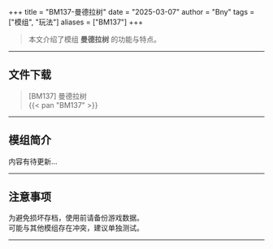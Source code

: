 +++
title = "BM137-曼德拉树"
date = "2025-03-07"
author = "Bny"
tags = ["模组", "玩法"]
aliases = ["BM137"]
+++

> 本文介绍了模组 **曼德拉树** 的功能与特点。

---

## 文件下载

> [BM137] 曼德拉树  
{{< pan "BM137" >}}  

---

## 模组简介

>  
内容有待更新...  

---

## 注意事项

>  
为避免损坏存档，使用前请备份游戏数据。  
可能与其他模组存在冲突，建议单独测试。  

---

